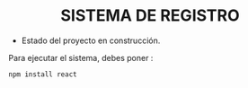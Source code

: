 <h1 align="center"> SISTEMA DE REGISTRO </h1>

- Estado del proyecto en construcción.

Para ejecutar el sistema, debes poner :

```npm install react```
